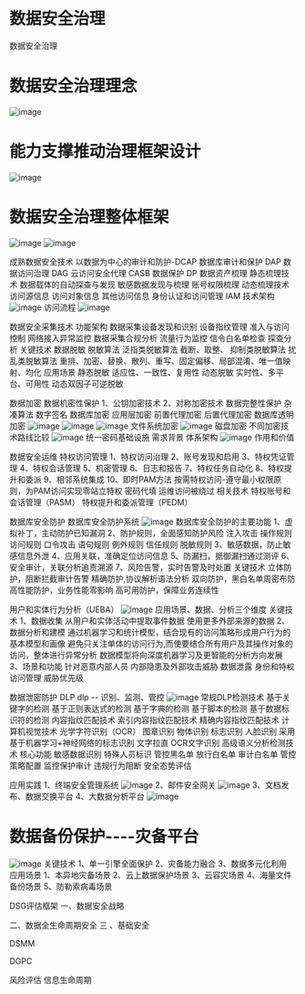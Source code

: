 # 数据安全治理
数据安全治理





# 数据安全治理理念
![image](https://user-images.githubusercontent.com/7948479/223390203-346d1fe9-f3dc-4e4a-adea-640b9e2112b4.png)
# 能力支撑推动治理框架设计
![image](https://user-images.githubusercontent.com/7948479/223395162-13960cef-b1b9-4e12-857c-3101bbc0eb93.png)
# 数据安全治理整体框架
![image](https://user-images.githubusercontent.com/7948479/223399110-5c8c9f2c-7745-4451-9ce1-e2fef6ea49e6.png)
![image](https://user-images.githubusercontent.com/7948479/223399605-10853ef0-23dc-42fa-a25a-e4676964f35c.png)



成熟数据安全技术
以数据为中心的审计和防护-DCAP
数据库审计和保护 DAP
数据访问治理 DAG
云访问安全代理 CASB
数据保护  DP
数据资产梳理
静态梳理技术
数据载体的自动探查与发现
敏感数据发现与梳理
账号权限梳理
动态梳理技术
访问源信息
访问对象信息
其他访问信息
身份认证和访问管理  IAM
技术架构
![image](https://user-images.githubusercontent.com/7948479/223386967-27ab6bb9-9afc-46f6-b98d-d204a8c4929d.png)
访问流程
![image](https://user-images.githubusercontent.com/7948479/223387250-843c295b-1b51-4695-96cb-4f8be14d1126.png)




数据安全采集技术
功能架构
数据采集设备发现和识别
设备指纹管理
准入与访问控制
网络接入异常监控
数据采集合规分析
流量行为监控
信令白名单检查
探查分析
关键技术
数据脱敏
脱敏算法
泛指类脱敏算法
截断、取整、
抑制类脱敏算法
扰乱类脱敏算法
重排、加密、替换、散列、重写、固定偏移、局部混淆、唯一值映射、均化
应用场景
静态脱敏
适应性、一致性、复用性
动态脱敏
实时性、多平台、可用性
动态双因子可逆脱敏




数据加密
数据机密性保护
1、公钥加密技术
2、对称加密技术
数据完整性保护
杂凑算法
数字签名
数据库加密
应用层加密
前置代理加密
后置代理加密
数据库透明加密
![image](https://user-images.githubusercontent.com/7948479/223370466-5763cb00-252f-4a16-b8f5-c907998fbeef.png)
![image](https://user-images.githubusercontent.com/7948479/223370686-f49a70b5-212a-4995-b22b-ba2ea726db98.png)
![image](https://user-images.githubusercontent.com/7948479/223370748-cd8d0833-7991-4acf-8c74-9170ff638d81.png)
文件系统加密
![image](https://user-images.githubusercontent.com/7948479/223370863-6a78f193-76e9-4ed1-9074-c7e617a63aaf.png)
磁盘加密
不同加密技术路线比较
![image](https://user-images.githubusercontent.com/7948479/223371098-d96060ab-1aa2-41b6-967e-c4be192e6ae3.png)
统一密码基础设施
需求背景
体系架构
![image](https://user-images.githubusercontent.com/7948479/223371327-ff47c089-f213-41d4-99c2-4f60c6249d25.png)
作用和价值



数据安全运维
特权访问管理
1、特权访问治理
2、账号发现和启用
3、特权凭证管理
4、特权会话管理
5、机密管理
6、日志和报告
7、特权任务自动化
8、特权提升和委派
9、相邻系统集成
10、即时PAM方法 按需特权访问-遵守最小权限原则，为PAM访问实现零站立特权
密码代填
运维访问被绕过
相关技术
特权账号和会话管理（PASM）
特权提升和委派管理（PEDM）





数据库安全防护
数据库安全防护系统
![image](https://user-images.githubusercontent.com/7948479/223043707-4bd8f2fb-1e13-4cf0-958a-1ba9041a3d42.png)
数据库安全防护的主要功能
1、虚拟补丁，主动防护已知漏洞
2、防护规则，全面感知防护风险
注入攻击
操作规则
访问规则
口令攻击
语句规则
例外规则
信任规则
脱敏规则
3、敏感数据，防止敏感信息外泄
4、应用关联，准确定位访问信息
5、防漏扫，抵御漏扫通过测评
6、安全审计，关联分析追责溯源
7、风险告警，实时告警及时处置
关键技术
立体防护，阻断拦截审计告警
精确防护,协议解析语法分析
双向防护，黑白名单周密布防
高性能防护，业务性能零影响
高可用防护，保障业务连续性




用户和实体行为分析（UEBA）
![image](https://user-images.githubusercontent.com/7948479/223009540-62c48c63-b6da-4216-9b4c-2dd6221eec81.png)
应用场景、数据、分析三个维度
关键技术
1、数据收集
从用户和实体活动中提取事件数据
使用更多外部来源的数据
2、数据分析和建模
通过机器学习和统计模型，结合现有的访问策略形成用户行为的基本模型和画像
避免只关注单体的访问行为,而使要结合所有用户及其操作对象的访问，整体进行异常分析
数据模型将向深度机器学习及更智能的分析方向发展
3、场景和功能
针对恶意内部人员
内部隐患及外部攻击威胁
数据泄露
身份和特权访问管理
威胁优先级


数据泄密防护 DLP 
dlp -- 识别、监测、管控
![image](https://user-images.githubusercontent.com/7948479/222682075-50e442fa-a3ed-403a-bc68-2ecf96d0b05d.png)
常规DLP检测技术
基于关键字的检测
基于正则表达式的检测
基于字典的检测
基于脚本的检测
基于数据标识符的检测
内容指纹匹配技术
索引内容指纹匹配技术
精确内容指纹匹配技术
计算机视觉技术
光学字符识别（OCR）
图章识别
物体识别
标志识别
人脸识别
采用基于机器学习+神经网络的标志识别
文字拉直
OCR文字识别
高级语义分析检测技术
核心功能
敏感数据识别
特殊人员标识
管控黑名单
放行白名单
审计白名单
管控策略配置
监控保护审计
违规行为阻断
安全态势评估


应用实践
1、终端安全管理系统
![image](https://user-images.githubusercontent.com/7948479/222626659-c43be625-7b0f-4e4f-abf6-4c7a005a2db3.png)
2、邮件安全网关
![image](https://user-images.githubusercontent.com/7948479/222626594-a4bc7854-062d-4e33-8078-aa689bc31101.png)
3、文档发布、数据交换平台
4、大数据分析平台
![image](https://user-images.githubusercontent.com/7948479/222626507-a6f07ad9-4f60-48d4-95ae-543af000ee5a.png)



# 数据备份保护----灾备平台
![image](https://user-images.githubusercontent.com/7948479/222626748-ae5ec38f-9db4-463c-a76e-49eccdf5f5f6.png)
关键技术
1、单一引擎全面保护
2、灾备能力融合
3、数据多元化利用
应用场景
1、本异地灾备场景
2、云上数据保护场景
3、云容灾场景
4、海量文件备份场景
5、防勒索病毒场景
 
 



DSG评估框架
一、数据安全战略

二、数据全生命周期安全
三 、基础安全

DSMM

DGPC

风险评估
信息生命周期


